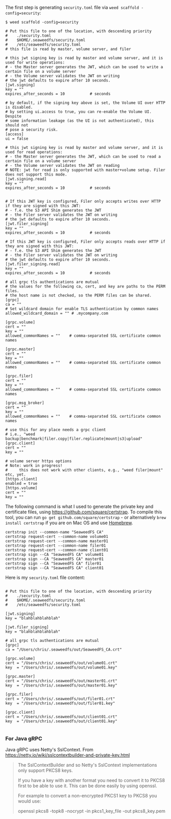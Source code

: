 

The first step is generating `security.toml` file via `weed scaffold -config=security`:

```
$ weed scaffold -config=security

# Put this file to one of the location, with descending priority
#    ./security.toml
#    $HOME/.seaweedfs/security.toml
#    /etc/seaweedfs/security.toml
# this file is read by master, volume server, and filer

# this jwt signing key is read by master and volume server, and it is used for write operations:
# - the Master server generates the JWT, which can be used to write a certain file on a volume server
# - the Volume server validates the JWT on writing
# the jwt defaults to expire after 10 seconds.
[jwt.signing]
key = ""
expires_after_seconds = 10           # seconds

# by default, if the signing key above is set, the Volume UI over HTTP is disabled.
# by setting ui.access to true, you can re-enable the Volume UI. Despite
# some information leakage (as the UI is not authenticated), this should not
# pose a security risk.
[access]
ui = false

# this jwt signing key is read by master and volume server, and it is used for read operations:
# - the Master server generates the JWT, which can be used to read a certain file on a volume server
# - the Volume server validates the JWT on reading
# NOTE: jwt for read is only supported with master+volume setup. Filer does not support this mode.
[jwt.signing.read]
key = ""
expires_after_seconds = 10           # seconds


# If this JWT key is configured, Filer only accepts writes over HTTP if they are signed with this JWT:
# - f.e. the S3 API Shim generates the JWT
# - the Filer server validates the JWT on writing
# the jwt defaults to expire after 10 seconds.
[jwt.filer_signing]
key = ""
expires_after_seconds = 10           # seconds

# If this JWT key is configured, Filer only accepts reads over HTTP if they are signed with this JWT:
# - f.e. the S3 API Shim generates the JWT
# - the Filer server validates the JWT on writing
# the jwt defaults to expire after 10 seconds.
[jwt.filer_signing.read]
key = ""
expires_after_seconds = 10           # seconds

# all grpc tls authentications are mutual
# the values for the following ca, cert, and key are paths to the PERM files.
# the host name is not checked, so the PERM files can be shared.
[grpc]
ca = ""
# Set wildcard domain for enable TLS authentication by common names
allowed_wildcard_domain = "" # .mycompany.com

[grpc.volume]
cert = ""
key = ""
allowed_commonNames = ""    # comma-separated SSL certificate common names

[grpc.master]
cert = ""
key = ""
allowed_commonNames = ""    # comma-separated SSL certificate common names

[grpc.filer]
cert = ""
key = ""
allowed_commonNames = ""    # comma-separated SSL certificate common names

[grpc.msg_broker]
cert = ""
key = ""
allowed_commonNames = ""    # comma-separated SSL certificate common names

# use this for any place needs a grpc client
# i.e., "weed backup|benchmark|filer.copy|filer.replicate|mount|s3|upload"
[grpc.client]
cert = ""
key = ""

# volume server https options
# Note: work in progress!
#     this does not work with other clients, e.g., "weed filer|mount" etc, yet.
[https.client]
enabled = true
[https.volume]
cert = ""
key = ""

```

The following command is what I used to generate the private key and certificate files, using https://github.com/square/certstrap. To compile this tool, you can run `go get github.com/square/certstrap` - or alternatively `brew install certstrap` if you are on Mac OS and use [Homebrew](https://brew.sh).

```
certstrap init --common-name "SeaweedFS CA"
certstrap request-cert --common-name volume01
certstrap request-cert --common-name master01
certstrap request-cert --common-name filer01
certstrap request-cert --common-name client01
certstrap sign --CA "SeaweedFS CA" volume01
certstrap sign --CA "SeaweedFS CA" master01
certstrap sign --CA "SeaweedFS CA" filer01
certstrap sign --CA "SeaweedFS CA" client01
```

Here is my `security.toml` file content:
```

# Put this file to one of the location, with descending priority
#    ./security.toml
#    $HOME/.seaweedfs/security.toml
#    /etc/seaweedfs/security.toml

[jwt.signing]
key = "blahblahblahblah"

[jwt.filer_signing]
key = "blahblahblahblah"

# all grpc tls authentications are mutual 
[grpc]
ca = "/Users/chris/.seaweedfs/out/SeaweedFS_CA.crt"

[grpc.volume]
cert = "/Users/chris/.seaweedfs/out/volume01.crt"
key  = "/Users/chris/.seaweedfs/out/volume01.key"

[grpc.master]
cert = "/Users/chris/.seaweedfs/out/master01.crt"
key  = "/Users/chris/.seaweedfs/out/master01.key"

[grpc.filer]
cert = "/Users/chris/.seaweedfs/out/filer01.crt"
key  = "/Users/chris/.seaweedfs/out/filer01.key"

[grpc.client]
cert = "/Users/chris/.seaweedfs/out/client01.crt"
key  = "/Users/chris/.seaweedfs/out/client01.key"


```

### For Java gRPC
Java gRPC uses Netty's SslContext. From https://netty.io/wiki/sslcontextbuilder-and-private-key.html

> The SslContextBuilder and so Netty's SslContext implementations only support PKCS8 keys.
>
> If you have a key with another format you need to convert it to PKCS8 first to be able to use it. This can be done easily by using openssl.
>
> For example to convert a non-encrypted PKCS1 key to PKCS8 you would use:
>
> openssl pkcs8 -topk8 -nocrypt -in pkcs1_key_file -out pkcs8_key.pem
